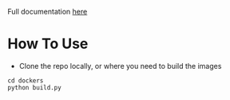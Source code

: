 Full documentation [here](https://gig.gitbooks.io/jumpscale-core8/content/GettingStarted/JSDockers.html)


# How To Use
- Clone the repo locally, or where you need to build the images

```base
cd dockers
python build.py
```
